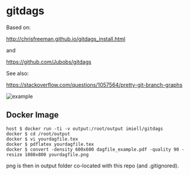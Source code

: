 # gitdags

Based on:

http://chrisfreeman.github.io/gitdags_install.html

and

https://github.com/Jubobs/gitdags

See also:

https://stackoverflow.com/questions/1057564/pretty-git-branch-graphs

![example](https://i.stack.imgur.com/Tg7Kn.png)

## Docker Image

```
host $ docker run -ti -v output:/root/output imiell/gitdags
docker $ cd /root/output
docker $ vi yourdagfile.tex
docker $ pdflatex yourdagfile.tex
docker $ convert -density 600x600 dagfile_example.pdf -quality 90 -resize 1080x800 yourdagfile.png
```

png is then in output folder co-located with this repo (and .gitignored).

